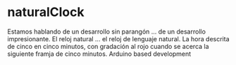 # naturalClock
Estamos hablando de un desarrollo sin parangón ... de un desarrollo impresionante.
El reloj natural ... el reloj de lenguaje natural.
La hora descrita de cinco en cinco minutos, con gradación al rojo cuando se acerca la siguiente framja de cinco minutos.
Arduino based development
